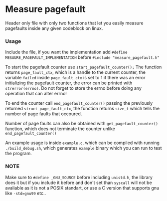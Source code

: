 # Measure pagefault

Header only file with only two functions that let you easily measure pagefaults inside any given codeblock on linux.

### Usage
Include the file, if you want the implementation add `#define MESAURE_PAGEFAULT_IMPLEMENTATION` before `#include "measure_pagefault.h"`

To start the pagefault counter use `start_pagefault_counter();` The function returns `page_fault_ctx`, which is a handle to the current counter, the variable `failed` inside `page_fault_ctx` is set to 1 if there was an error initializing the pagefault counter, the error can be printed with `strerror(errno)`. Do not forget to store the errno before doing any operation that can alter errno!

To end the counter call `end_pagefault_counter()` passing the previously returned `struct page_fault_ctx`, the function returns `size_t` which tells the number of page faults that occoured.

Number of page faults can also be obtained with `get_pagefault_counter()` function, which does not terminate the counter unlike `end_pagefault_counter()`

An example usage is inside `example.c`, which can be compiled with running `./build_debug.sh`, which generates `example` binary which you can run to test the program.

### NOTE
Make sure to `#define _GNU_SOURCE` before including `unistd.h`, the library does it but if you include it before and don't set than `syscall` will not be avaliable as it is not a POSIX standart, or use a C version that supports gnu like `-std=gnu99` etc..
